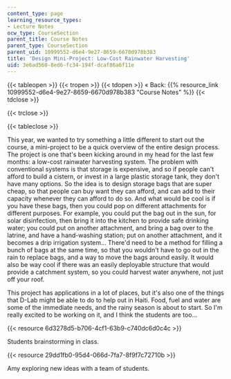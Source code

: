 ```yaml
---
content_type: page
learning_resource_types:
- Lecture Notes
ocw_type: CourseSection
parent_title: Course Notes
parent_type: CourseSection
parent_uid: 10999552-d6e4-9e27-8659-6670d978b383
title: 'Design Mini-Project: Low-Cost Rainwater Harvesting'
uid: 3e6ad560-8ed6-fc34-194f-dcaf86a6f11e
---
```


{{< tableopen >}}
{{< tropen >}}
{{< tdopen >}}
« Back: {{% resource_link 10999552-d6e4-9e27-8659-6670d978b383 "Course Notes" %}}
{{< tdclose >}}

{{< trclose >}}

{{< tableclose >}}

This year, we wanted to try something a little different to start out the course, a mini-project to be a quick overview of the entire design process. The project is one that's been kicking around in my head for the last few months: a low-cost rainwater harvesting system. The problem with conventional systems is that storage is expensive, and so if people can't afford to build a cistern, or invest in a large plastic storage tank, they don't have many options. So the idea is to design storage bags that are super cheap, so that people can buy want they can afford, and can add to their capacity whenever they can afford to do so. And what would be cool is if you have these bags, then you could pop on different attachments for different purposes. For example, you could put the bag out in the sun, for solar disinfection, then bring it into the kitchen to provide safe drinking water; you could put on another attachment, and bring a bag over to the latrine, and have a hand-washing station; put on another attachment, and it becomes a drip irrigation system… There'd need to be a method for filling a bunch of bags at the same time, so that you wouldn't have to go out in the rain to replace bags, and a way to move the bags around easily. It would also be way cool if there was an easily deployable structure that would provide a catchment system, so you could harvest water anywhere, not just off your roof.

This project has applications in a lot of places, but it's also one of the things that D-Lab might be able to do to help out in Haiti. Food, fuel and water are some of the immediate needs, and the rainy season is about to start. So I'm really excited to be working on it, and I think the students are too…

{{< resource 6d3278d5-b706-4cf1-63b9-c740dc6d0c4c >}}

Students brainstorming in class.

{{< resource 29dd1fb0-95d4-066d-7fa7-8f9f7c72710b >}}

Amy exploring new ideas with a team of students.